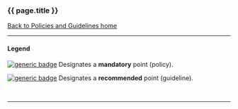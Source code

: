 ### {{ page.title }}
<!--- {: .page-header} --->
[Back to Policies and Guidelines home](/radiuss/policies/)

---

#### Legend

[![generic badge](https://img.shields.io/badge/M.section-N-red.svg)]() Designates a __mandatory__ point (policy).

[![generic badge](https://img.shields.io/badge/R.section-N-yellow.svg)]() Designates a __recommended__ point (guideline).

&nbsp;

---

